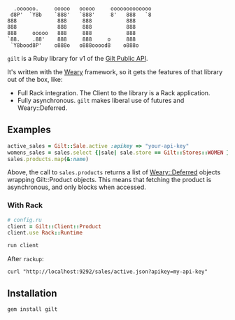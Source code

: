      .oooooo.     ooooo   ooooo     ooooooooooooo
     d8P'  `Y8b    `888'   `888'     8'   888   `8
    888             888     888           888
    888             888     888           888
    888     ooooo   888     888           888
    `88.    .88'    888     888     o     888
     `Y8bood8P'    o888o   o888ooood8    o888o


`gilt` is a Ruby library for v1 of the [Gilt Public API](http://dev.gilt.com/).

It's written with the [Weary](https://github.com/mwunsch/weary) framework, so it gets the features of that library out of the box, like:

* Full Rack integration. The Client to the library is a Rack application.
* Fully asynchronous. `gilt` makes liberal use of futures and Weary::Deferred.

## Examples

```ruby
active_sales = Gilt::Sale.active :apikey => "your-api-key"
womens_sales = sales.select {|sale| sale.store == Gilt::Stores::WOMEN }
sales.products.map(&:name)
```

Above, the call to `sales.products` returns a list of [Weary::Deferred](https://github.com/mwunsch/weary/blob/master/lib/weary/deferred.rb) objects wrapping Gilt::Product objects. This means that fetching the product is asynchronous, and only blocks when accessed.

### With Rack

```ruby
# config.ru
client = Gilt::Client::Product
client.use Rack::Runtime

run client
```

After `rackup`:

    curl "http://localhost:9292/sales/active.json?apikey=my-api-key"

## Installation

    gem install gilt
